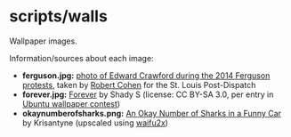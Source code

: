 # scripts/walls

Wallpaper images.

Information/sources about each image:
* **ferguson.jpg:** [photo of Edward Crawford during the 2014 Ferguson protests](http://www.stltoday.com/news/local/metro/the-pulitzer-prize-winning-photographs-from-the-post-dispatch/collection_7a5793c3-9a55-534c-b84a-a27d6d08ef5f.html#1), taken by [Robert Cohen](https://twitter.com/kodacohen) for the St. Louis Post-Dispatch
* **forever.jpg:** [Forever](https://500px.com/photo/60590780/forever-by-shady-s-) by Shady S (license: CC BY-SA 3.0, per entry in [Ubuntu wallpaper contest](https://www.flickr.com/groups/2535978@N21))
* **okaynumberofsharks.png:** [An Okay Number of Sharks in a Funny Car](http://krisantyne.deviantart.com/art/An-Okay-Number-of-Sharks-in-a-Funny-Car-652676264) by Krisantyne (upscaled using [waifu2x](http://waifu2x.udp.jp/))